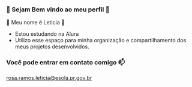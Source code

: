  ###  💜 Sejam Bem vindo ao meu perfil 💜
🌻 Meu nome é Leticia 🌻

 - Estou estudando na Alura
 - Utilizo esse espaço para minha organização e compartilhamento dos meus projetos desenvolvidos.

 ### Você pode entrar em contato comigo 📫
 rosa.ramos.leticia@esola.pr.gov.br
